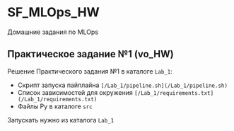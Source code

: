 # SF_MLOps_HW

Домашние задания по MLOps


## Практическое задание №1 (vo_HW)

Решение Практического задания №1 в каталоге ```Lab_1```:
* Скрипт запуска пайплайна ```[/Lab_1/pipeline.sh](/Lab_1/pipeline.sh)```
* Список зависимостей для окружения ```[/Lab_1/requirements.txt](/Lab_1/requirements.txt)```
* Файлы Py в каталоге ```src```

Запускать нужно из каталога ```Lab_1```